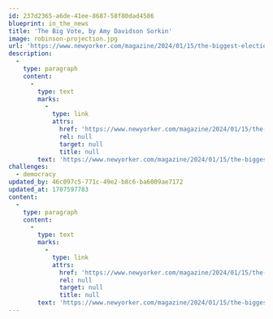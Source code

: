 ```yaml
---
id: 237d2365-a6de-41ee-8687-58f80dad4586
blueprint: in_the_news
title: 'The Big Vote, by Amy Davidson Sorkin'
image: robinson-projection.jpg
url: 'https://www.newyorker.com/magazine/2024/01/15/the-biggest-election-year-in-history'
description:
  -
    type: paragraph
    content:
      -
        type: text
        marks:
          -
            type: link
            attrs:
              href: 'https://www.newyorker.com/magazine/2024/01/15/the-biggest-election-year-in-history'
              rel: null
              target: null
              title: null
        text: 'https://www.newyorker.com/magazine/2024/01/15/the-biggest-election-year-in-history'
challenges:
  - democracy
updated_by: 46c097c5-771c-49e2-b8c6-ba6009ae7172
updated_at: 1707597783
content:
  -
    type: paragraph
    content:
      -
        type: text
        marks:
          -
            type: link
            attrs:
              href: 'https://www.newyorker.com/magazine/2024/01/15/the-biggest-election-year-in-history'
              rel: null
              target: null
              title: null
        text: 'https://www.newyorker.com/magazine/2024/01/15/the-biggest-election-year-in-history'
---
```

